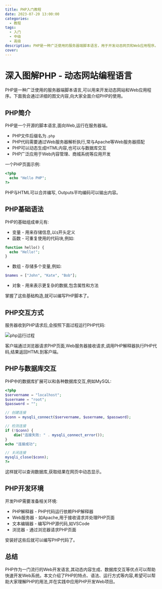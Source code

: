 ```yaml
---
title: PHP入门教程
date: 2023-07-20 13:00:00
categories:
  - 教程
tags:
  - 入门
  - 中级
  - 高级
description: PHP是一种广泛使用的服务器端脚本语言，用于开发动态网页和Web应用程序。
cover: 
---
```


# 深入图解PHP - 动态网站编程语言

PHP是一种广泛使用的服务器端脚本语言,可以用来开发动态网站和Web应用程序。下面我会通过详细的图文内容,向大家全面介绍PHP的使用。

## PHP简介

PHP是一个开源的脚本语言,面向Web,运行在服务器端。

- PHP文件后缀名为`.php`
- PHP代码需要通过Web服务器解析执行,常与Apache等Web服务器搭配
- PHP可以动态生成HTML内容,也可以与数据库交互
- PHP广泛应用于Web内容管理、商城系统等应用开发

一个PHP页面示例:

```php
<?php
  echo "Hello PHP"; 
?>
```

PHP与HTML可以合并编写, Outputs平均编码可以输出内容。

## PHP基础语法

PHP的基础组成单元有:

- 变量 - 用来存储信息,以`$`开头定义
- 函数 - 可重复使用的代码块,例如:

```php
function hello() {
  echo "Hello!";
}
```

- 数组 - 存储多个变量,例如:

```php
$names = ["John", "Kate", "Bob"];
```

- 对象 - 用来表示更复杂的数据,包含属性和方法

掌握了这些基础构造,就可以编写PHP脚本了。

## PHP交互方式

服务器收到PHP请求后,会按照下面过程运行PHP代码:

![php运行过程](https://cdn.nlark.com/yuque/0/2020/png/1281653/1608736868625-7c239031-bd32-4e86-baf6-402fa155d418.png)

客户端通过浏览器请求PHP页面,Web服务器接收请求,调用PHP解释器执行PHP代码,结果返回HTML到客户端。

## PHP与数据库交互

PHP中的数据库扩展可以和各种数据库交互,例如MySQL:

```php
<?php
$servername = "localhost";
$username = "root";
$password = "";

// 创建连接
$conn = mysqli_connect($servername, $username, $password);

// 检测连接
if (!$conn) {
    die("连接失败: " . mysqli_connect_error());
}
echo "连接成功";

// 关闭连接
mysqli_close($conn);
?>
```

这样就可以查询数据库,获取结果在网页中动态显示。

## PHP开发环境

开发PHP需要准备相关环境:

- PHP解释器 - PHP代码运行依赖PHP解释器
- Web服务器 - 如Apache,用于接收请求并处理PHP页面
- 文本编辑器 - 编写PHP源代码,如VSCode
- 浏览器 - 通过浏览器请求PHP页面

安装好这些后就可以编写PHP代码了。

## 总结

PHP作为一门流行的Web开发语言,其动态内容生成、数据库交互等优点可以帮助快速开发Web系统。本文介绍了PHP的特点、语法、运行方式等内容,希望可以帮助大家理解PHP的用法,并在实践中应用PHP开发Web项目。